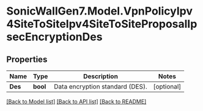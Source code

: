 # SonicWallGen7.Model.VpnPolicyIpv4SiteToSiteIpv4SiteToSiteProposalIpsecEncryptionDes

## Properties

Name | Type | Description | Notes
------------ | ------------- | ------------- | -------------
**Des** | **bool** | Data encryption standard (DES). | [optional] 

[[Back to Model list]](../README.md#documentation-for-models) [[Back to API list]](../README.md#documentation-for-api-endpoints) [[Back to README]](../README.md)


